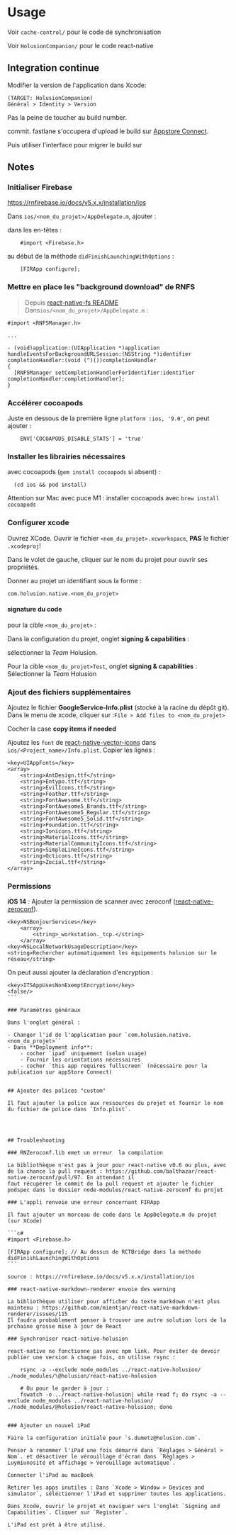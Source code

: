 # Usage

Voir `cache-control/` pour le code de synchronisation

Voir `HolusionCompanion/` pour le code react-native

## Integration continue

Modifier la version de l'application dans Xcode:

    (TARGET: HolusionCompanion)
    Général > Identity > Version

Pas la peine de toucher au build number.

 commit. fastlane s'occupera d'upload le build sur [Appstore Connect](https://appstoreconnect.apple.com).

Puis utiliser l'interface pour migrer le build sur 

## Notes

### Initialiser Firebase

https://rnfirebase.io/docs/v5.x.x/installation/ios

Dans `ios/<nom_du_projet>/AppDelegate.m`, ajouter :

dans les en-têtes :

```
    #import <Firebase.h>
```

au début de la méthode `didFinishLaunchingWithOptions` :

```
    [FIRApp configure];
```

### Mettre en place les "background download" de RNFS

> Depuis [react-native-fs README](https://github.com/itinance/react-native-fs#background-downloads-tutorial-ios)
Dans`ios/<nom_du_projet>/AppDelegate.m` :

```
#import <RNFSManager.h>

...

- (void)application:(UIApplication *)application handleEventsForBackgroundURLSession:(NSString *)identifier completionHandler:(void (^)())completionHandler
{
  [RNFSManager setCompletionHandlerForIdentifier:identifier completionHandler:completionHandler];
}
```

### Accélérer cocoapods

Juste en dessous de la première ligne `platform :ios, '9.0'`, on peut ajouter : 

```
    ENV['COCOAPODS_DISABLE_STATS'] = 'true'
```

### Installer les librairies nécessaires

avec cocoapods (`gem install cocoapods` si absent) :

```
  (cd ios && pod install)
```

Attention sur Mac avec puce M1 : installer cocoapods avec `brew install cocoapods`

### Configurer xcode

Ouvrez XCode. Ouvrir le fichier `<nom_du_projet>.xcworkspace`, **PAS** le fichier `.xcodeproj`!

Dans le volet de gauche, cliquer sur le nom du projet pour ouvrir ses propriétés.

Donner au projet un identifiant sous la forme :

```
com.holusion.native.<nom_du_projet>
```

#### signature du code

pour la cible `<nom_du_projet>` :

Dans la configuration du projet, onglet **signing & capabilities** :

sélectionner la *Team* Holusion. 


Pour la cible `<nom_du_projet>Test`, onglet **signing & capabilities** : Sélectionner la *Team* Holusion


### Ajout des fichiers supplémentaires

Ajoutez le fichier **GoogleService-Info.plist** (stocké à la racine du dépôt git). Dans le menu de xcode, cliquer sur :`File > Add files to <nom_du_projet>`

Cocher la case **copy items if needed**


Ajoutez les `font` de [react-native-vector-icons](https://github.com/oblador/react-native-vector-icons) dans `ios/<Project_name>/Info.plist`. Copier les lignes : 
```
<key>UIAppFonts</key>
<array>
    <string>AntDesign.ttf</string>
    <string>Entypo.ttf</string>
    <string>EvilIcons.ttf</string>
    <string>Feather.ttf</string>
    <string>FontAwesome.ttf</string>
    <string>FontAwesome5_Brands.ttf</string>
    <string>FontAwesome5_Regular.ttf</string>
    <string>FontAwesome5_Solid.ttf</string>
    <string>Foundation.ttf</string>
    <string>Ionicons.ttf</string>
    <string>MaterialIcons.ttf</string>
    <string>MaterialCommunityIcons.ttf</string>
    <string>SimpleLineIcons.ttf</string>
    <string>Octicons.ttf</string>
    <string>Zocial.ttf</string>
</array>
```
### Permissions

**iOS 14** : Ajouter la permission de scanner avec zeroconf ([react-native-zeroconf](https://github.com/balthazar/react-native-zeroconf#ios-14-permissions)).

```
<key>NSBonjourServices</key>
	<array>
		<string>_workstation._tcp.</string>
	</array>
<key>NSLocalNetworkUsageDescription</key>
<string>Rechercher automatiquement les équipements holusion sur le réseau</string>
```

On peut aussi ajouter la déclaration d'encryption : 
````
<key>ITSAppUsesNonExemptEncryption</key>
<false/>
```

### Paramètres généraux

Dans l'onglet général :

- Changer l'id de l'application pour `com.holusion.native.<nom_du_projet>``
- Dans **Deployment info**:
    - cocher `ipad` uniquement (selon usage)
    - Fournir les orientations nécessaires
    - cocher `this app requires fullscreen` (nécessaire pour la publication sur appStore Connect)


## Ajouter des polices "custom"

Il faut ajouter la police aux ressources du projet et fournir le nom du fichier de police dans `Info.plist`.




## Troubleshooting

### RNZeroconf.lib emet un erreur  la compilation

La bibliothèque n'est pas à jour pour react-native v0.6 ou plus, avec de la chance la pull request : https://github.com/balthazar/react-native-zeroconf/pull/97. En attendant il
faut récupérer le commit de la pull request et ajouter le fichier podspec dans le dossier node-modules/react-native-zeroconf du projet

### L'appli renvoie une erreur concernant FIRApp

Il faut ajouter un morceau de code dans le AppDelegate.m du projet (sur XCode)

```c#
#import <Firebase.h>

[FIRApp configure]; // Au dessus de RCTBridge dans la méthode didFinishLaunchingWithOptions
```

source : https://rnfirebase.io/docs/v5.x.x/installation/ios

### react-native-markdown-renderer envoie des warning

La bibliothèque utiliser pour afficher du texte markdown n'est plus maintenu : https://github.com/mientjan/react-native-markdown-renderer/issues/115
Il faudra probablement penser à trouver une autre solution lors de la prchaine grosse mise à jour de React

### Synchroniser react-native-holusion

react-native ne fonctionne pas avec npm link. Pour éviter de devoir publier une version à chaque fois, on utilise rsync :

    rsync -a --exclude node_modules ../react-native-holusion/ ./node_modules/\@holusion/react-native-holusion
    
    # Ou pour le garder à jour : 
    fswatch -o ../react-native-holusion| while read f; do rsync -a --exclude node_modules ../react-native-holusion/ ./node_modules/@holusion/react-native-holusion; done


### Ajouter un nouvel iPad

Faire la configuration initiale pour `s.dumetz@holusion.com`.

Penser à renommer l'iPad une fois démarré dans `Réglages > Général > Nom`. et désactiver le vérouillage d'écran dans `Réglages > Luymiunosité et affichage > Verouillage automatique`.

Connecter l'iPad au macBook

Retirer les apps inutiles : Dans `Xcode > Window > Devices and simulator`, séléctionner l'iPad et supprimer toutes les applications.

Dans Xcode, ouvrir le projet et naviguer vers l'onglet `Signing and Capabilities`. Cliquer sur `Register`.

L'iPad est prêt à être utilisé.
